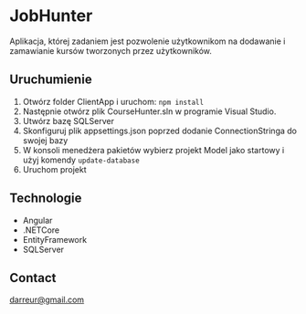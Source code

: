 
# JobHunter

Aplikacja, której zadaniem jest pozwolenie użytkownikom na dodawanie i zamawianie kursów tworzonych przez użytkowników.

## Uruchumienie

1. Otwórz folder ClientApp i uruchom:
 `npm install`
2. Następnie otwórz plik CourseHunter.sln w programie Visual Studio.
3. Utwórz bazę SQLServer
4. Skonfiguruj plik appsettings.json poprzed dodanie ConnectionStringa do swojej bazy
5. W konsoli menedżera pakietów wybierz projekt Model jako startowy i użyj komendy `update-database`
6. Uruchom projekt

## Technologie
* Angular
* .NETCore
* EntityFramework
* SQLServer

## Contact
darreur@gmail.com


